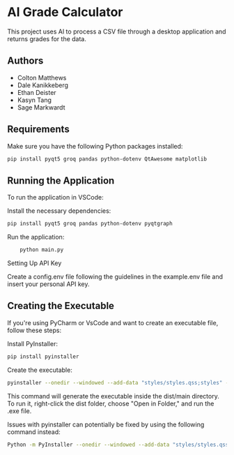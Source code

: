 # AI Grade Calculator

This project uses AI to process a CSV file through a desktop application and returns grades for the data.

## Authors
- Colton Matthews
- Dale Kanikkeberg
- Ethan Deister
- Kasyn Tang
- Sage Markwardt

## Requirements

Make sure you have the following Python packages installed:

```bash
pip install pyqt5 groq pandas python-dotenv QtAwesome matplotlib
```

## Running the Application

To run the application in VSCode:

Install the necessary dependencies:

```bash
pip install pyqt5 groq pandas python-dotenv pyqtgraph
```

Run the application:

```bash
    python main.py
```

Setting Up API Key

Create a config.env file following the guidelines in the example.env file and insert your personal API key.

## Creating the Executable

If you're using PyCharm or VsCode and want to create an executable file, follow these steps:

Install PyInstaller:

```bash
pip install pyinstaller
```

Create the executable:

```bash
pyinstaller --onedir --windowed --add-data "styles/styles.qss;styles" --add-data "config.env;." --add-data "default_settings.py;." main.py
```

This command will generate the executable inside the dist/main directory. To run it, right-click the dist folder, choose "Open in Folder," and run the .exe file.

Issues with pyinstaller can potentially be fixed by using the following command instead:

```bash
Python -m PyInstaller --onedir --windowed --add-data "styles/styles.qss;styles" --add-data "config.env;." --add-data "default_settings.py;." main.py
```
